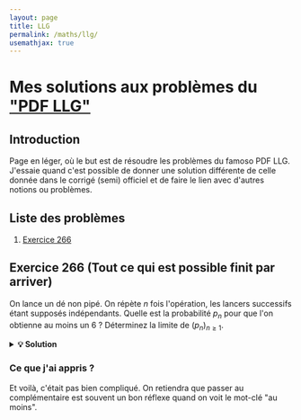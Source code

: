 ```yaml
---
layout: page
title: LLG
permalink: /maths/llg/
usemathjax: true
---
```


# Mes solutions aux problèmes du ["PDF LLG"](https://www.louislegrand.fr/wp-content/uploads/2022/01/EXOS-TERMINALE3-3-AVECDESSIN.pdf)

## Introduction

Page en léger, où le but est de résoudre les problèmes du famoso PDF LLG. J'essaie quand c'est possible de donner une solution différente de celle donnée dans le corrigé (semi) officiel et de faire le lien avec d'autres notions ou problèmes.

## Liste des problèmes

1. [Exercice 266](#exercice-266-tout-ce-qui-est-possible-finit-par-arriver)


## Exercice 266 (Tout ce qui est possible finit par arriver)

On lance un dé non pipé. On répète $n$ fois l'opération, les lancers successifs étant supposés indépendants. Quelle est la probabilité $p_n$ pour que l'on obtienne au moins un 6 ? Déterminez la limite de $(p_n)_{n \geq 1}$.

<details>
 <summary><strong>💡 Solution</strong></summary>
On peut considérer l'événement contraire $\overline{A_{k}}$ : "ne pas obtenir 6 lors du k-ième lancer" dont la probabilité est $P(\overline{A_{k}}) = \dfrac{5}{6}$<br>


N'obtenir aucun 6 lors des $n$ lancers est donc l'événement $\overline{A} = \cap_{k=1}^{n} \overline{A_{k}}$ dont la probabilité est, par indépendance des $\overline{A_{k}}$, $P(\overline{A}) = \prod_{k=1}^{n} P(\overline{A_{k}}) = \left(\dfrac{5}{6}\right)^n$<br>


Finalement, la probabilité de l'événement qui nous intéresse $A$ : "obtenir au moins un 6 lors des $n$ lancers" est $p_n = 1 - P(\overline{A}) = 1 - \left(\dfrac{5}{6}\right)^n$, et la limite de $(p_n)_{n \geq 1}$ est donc $1$ (car $\left(\dfrac{5}{6}\right)^n \to 0$).<br>
Tout ce qui est possible finit par arriver !!!
</details>

### Ce que j'ai appris ? 

Et voilà, c'était pas bien compliqué. On retiendra que passer au complémentaire est souvent un bon réflexe quand on voit le mot-clé "au moins".


